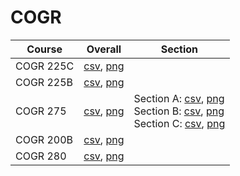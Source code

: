 # COGR

| Course | Overall | Section |
| ------ | ------- | ------- |
| COGR 225C | [csv](https://github.com/UCSD-Historical-Enrollment-Data//Users/ryanbatubara/Desktop/2024Spring/blob/main/overall/COGR%20225C.csv), [png](https://raw.githubusercontent.com/UCSD-Historical-Enrollment-Data//Users/ryanbatubara/Desktop/2024Spring/main/plot_overall/COGR%20225C.png) |  |
| COGR 225B | [csv](https://github.com/UCSD-Historical-Enrollment-Data//Users/ryanbatubara/Desktop/2024Spring/blob/main/overall/COGR%20225B.csv), [png](https://raw.githubusercontent.com/UCSD-Historical-Enrollment-Data//Users/ryanbatubara/Desktop/2024Spring/main/plot_overall/COGR%20225B.png) |  |
| COGR 275 | [csv](https://github.com/UCSD-Historical-Enrollment-Data//Users/ryanbatubara/Desktop/2024Spring/blob/main/overall/COGR%20275.csv), [png](https://raw.githubusercontent.com/UCSD-Historical-Enrollment-Data//Users/ryanbatubara/Desktop/2024Spring/main/plot_overall/COGR%20275.png) | Section A: [csv](https://github.com/UCSD-Historical-Enrollment-Data//Users/ryanbatubara/Desktop/2024Spring/blob/main/section/COGR%20275_A.csv), [png](https://raw.githubusercontent.com/UCSD-Historical-Enrollment-Data//Users/ryanbatubara/Desktop/2024Spring/main/plot_section/COGR%20275_A.png)<br>Section B: [csv](https://github.com/UCSD-Historical-Enrollment-Data//Users/ryanbatubara/Desktop/2024Spring/blob/main/section/COGR%20275_B.csv), [png](https://raw.githubusercontent.com/UCSD-Historical-Enrollment-Data//Users/ryanbatubara/Desktop/2024Spring/main/plot_section/COGR%20275_B.png)<br>Section C: [csv](https://github.com/UCSD-Historical-Enrollment-Data//Users/ryanbatubara/Desktop/2024Spring/blob/main/section/COGR%20275_C.csv), [png](https://raw.githubusercontent.com/UCSD-Historical-Enrollment-Data//Users/ryanbatubara/Desktop/2024Spring/main/plot_section/COGR%20275_C.png) |
| COGR 200B | [csv](https://github.com/UCSD-Historical-Enrollment-Data//Users/ryanbatubara/Desktop/2024Spring/blob/main/overall/COGR%20200B.csv), [png](https://raw.githubusercontent.com/UCSD-Historical-Enrollment-Data//Users/ryanbatubara/Desktop/2024Spring/main/plot_overall/COGR%20200B.png) |  |
| COGR 280 | [csv](https://github.com/UCSD-Historical-Enrollment-Data//Users/ryanbatubara/Desktop/2024Spring/blob/main/overall/COGR%20280.csv), [png](https://raw.githubusercontent.com/UCSD-Historical-Enrollment-Data//Users/ryanbatubara/Desktop/2024Spring/main/plot_overall/COGR%20280.png) |  |
